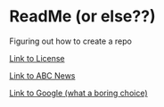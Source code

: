# ReadMe (or else??)
Figuring out how to create a repo

[Link to License](https://github.com/acaciaaphylla/test/blob/main/LICENSE.md)

[Link to ABC News](https://www.abc.net.au/news)

[Link to Google (what a boring choice)](https://google.com)
